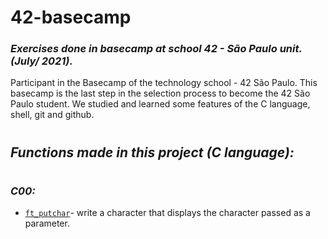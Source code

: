 # 42-basecamp

### _Exercises done in basecamp at school 42 - São Paulo unit. (July/ 2021)._

Participant in the Basecamp of the technology school - 42 São Paulo.
This basecamp is the last step in the selection process to become the 42 São Paulo student. We studied and learned some features of the C language, shell, git and github.

<h1></h1>

## _Functions made in this project (C language):_

<h1></h1>

### _C00:_

- [`ft_putchar`](c/c00/ex00ft_isalpha.c)- write a character that displays the character passed as a parameter.
